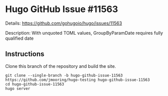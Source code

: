 # Hugo GitHub Issue #11563

Details: <https://github.com/gohugoio/hugo/issues/11563>

Description: With unquoted TOML values, GroupByParamDate requires fully qualified date

## Instructions

Clone this branch of the repository and build the site.

```text
git clone --single-branch -b hugo-github-issue-11563 https://github.com/jmooring/hugo-testing hugo-github-issue-11563
cd hugo-github-issue-11563
hugo server
```
